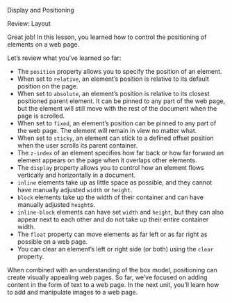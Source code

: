 Display and Positioning

Review: Layout

Great job! In this lesson, you learned how to control the positioning of elements on a web page.

Let’s review what you’ve learned so far:

*   The `position` property allows you to specify the position of an element.
*   When set to `relative`, an element’s position is relative to its default position on the page.
*   When set to `absolute`, an element’s position is relative to its closest positioned parent element. It can be pinned to any part of the web page, but the element will still move with the rest of the document when the page is scrolled.
*   When set to `fixed`, an element’s position can be pinned to any part of the web page. The element will remain in view no matter what.
*   When set to `sticky`, an element can stick to a defined offset position when the user scrolls its parent container.
*   The `z-index` of an element specifies how far back or how far forward an element appears on the page when it overlaps other elements.
*   The `display` property allows you to control how an element flows vertically and horizontally in a document.
*   `inline` elements take up as little space as possible, and they cannot have manually adjusted `width` or `height`.
*   `block` elements take up the width of their container and can have manually adjusted `height`s.
*   `inline-block` elements can have set `width` and `height`, but they can also appear next to each other and do not take up their entire container width.
*   The `float` property can move elements as far left or as far right as possible on a web page.
*   You can clear an element’s left or right side (or both) using the `clear` property.

When combined with an understanding of the box model, positioning can create visually appealing web pages. So far, we’ve focused on adding content in the form of text to a web page. In the next unit, you’ll learn how to add and manipulate images to a web page.